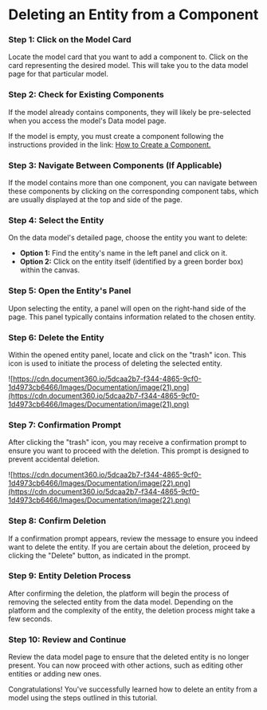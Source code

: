 # Deleting an Entity from a Component

### **Step 1: Click on the Model Card**

Locate the model card that you want to add a component to. Click on the card representing the desired model. This will take you to the data model page for that particular model.

### **Step 2: Check for Existing Components**

If the model already contains components, they will likely be pre-selected when you access the model's Data model page.

If the model is empty, you must create a component following the instructions provided in the link: [How to Create a Component.](https://www.notion.so/v1/docs/how-to-create-a-component)

### **Step 3: Navigate Between Components (If Applicable)**

If the model contains more than one component, you can navigate between these components by clicking on the corresponding component tabs, which are usually displayed at the top and side of the page.

### **Step 4: Select the Entity**

On the data model's detailed page, choose the entity you want to delete:

- **Option 1:** Find the entity's name in the left panel and click on it.
- **Option 2:** Click on the entity itself (identified by a green border box) within the canvas.

### **Step 5: Open the Entity's Panel**

Upon selecting the entity, a panel will open on the right-hand side of the page. This panel typically contains information related to the chosen entity.

### **Step 6: Delete the Entity**

Within the opened entity panel, locate and click on the "trash" icon. This icon is used to initiate the process of deleting the selected entity.

![https://cdn.document360.io/5dcaa2b7-f344-4865-9cf0-1d4973cb6466/Images/Documentation/image(21).png](https://cdn.document360.io/5dcaa2b7-f344-4865-9cf0-1d4973cb6466/Images/Documentation/image(21).png)

### **Step 7: Confirmation Prompt**

After clicking the "trash" icon, you may receive a confirmation prompt to ensure you want to proceed with the deletion. This prompt is designed to prevent accidental deletion.

![https://cdn.document360.io/5dcaa2b7-f344-4865-9cf0-1d4973cb6466/Images/Documentation/image(22).png](https://cdn.document360.io/5dcaa2b7-f344-4865-9cf0-1d4973cb6466/Images/Documentation/image(22).png)

### **Step 8: Confirm Deletion**

If a confirmation prompt appears, review the message to ensure you indeed want to delete the entity. If you are certain about the deletion, proceed by clicking the "Delete" button, as indicated in the prompt.

### **Step 9: Entity Deletion Process**

After confirming the deletion, the platform will begin the process of removing the selected entity from the data model. Depending on the platform and the complexity of the entity, the deletion process might take a few seconds.

### **Step 10: Review and Continue**

Review the data model page to ensure that the deleted entity is no longer present. You can now proceed with other actions, such as editing other entities or adding new ones.

Congratulations! You've successfully learned how to delete an entity from a model using the steps outlined in this tutorial.